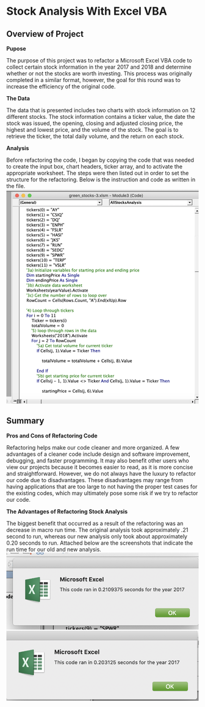 # Stock Analysis With Excel VBA


## Overview of Project
**Pupose**

The purpose of this project was to refactor a Microsoft Excel VBA code to collect certain stock information in the year 2017 and 2018 and determine whether or not the stocks are worth investing. This process was originally completed in a similar format, however, the goal for this round was to increase the efficiency of the original code. 

**The Data**

The data that is presented includes two charts with stock information on 12 different stocks. The stock information contains a ticker value, the date the stock was issued, the opening, closing and adjusted closing price, the highest and lowest price, and the volume of the stock. The goal is to retrieve the ticker, the total daily volume, and the return on each stock.


**Analysis** 

Before refactoring the code, I began by copying the code that was needed to create the input box, chart headers, ticker array, and to activate the appropriate worksheet. The steps were then listed out in order to set the structure for the refactoring. Below is the instruction and code as written in the file. 
![image](https://github.com/morriscomia/stock-analysis./blob/08ab142702045299594d133fa65e4eb017a91eda/Refactored%20code.png)

## Summary
**Pros and Cons of Refactoring Code**

Refactoring helps make our code cleaner and more organized. A few advantages of a cleaner code include design and software improvement, debugging, and faster programming. It may also benefit other users who view our projects because it becomes easier to read, as it is more concise and straightforward. However, we do not always have the luxury to refactor our code due to disadvantages. These disadvantages may range from having applications that are too large to not having the proper test cases for the existing codes, which may ultimately pose some risk if we try to refactor our code. 

**The Advantages of Refactoring Stock Analysis**

The biggest benefit that occurred as a result of the refactoring was an decrease in macro run time. The original analysis took approximately .21 second to run, whereas our new analysis only took about approximately 0.20 seconds to run. Attached below are the screenshots that indicate the run time for our old and new analysis.
![image](https://github.com/morriscomia/stock-analysis./blob/08ab142702045299594d133fa65e4eb017a91eda/Old%202017%20Run%20time.png)
![image](https://github.com/morriscomia/stock-analysis./blob/08ab142702045299594d133fa65e4eb017a91eda/2017%20run%20time.png)
